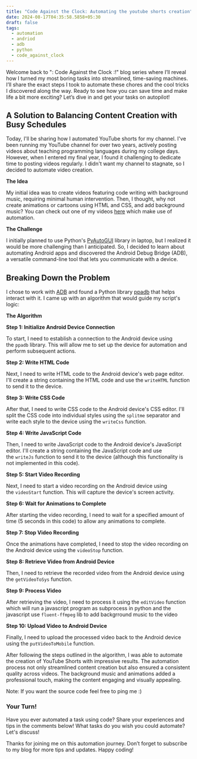 ```yaml
---
title: "Code Against the Clock: Automating the youtube shorts creation"
date: 2024-08-17T04:35:58.5858+05:30
draft: false
tags:
  - automation
  - andriod
  - adb
  - python
  - code_against_clock
---
```

Welcome back to ": Code Against the Clock :!" blog series where I’ll reveal how I turned my most boring tasks into streamlined, time-saving machines. I’ll share the exact steps I took to automate these chores and the cool tricks I discovered along the way. Ready to see how you can save time and make life a bit more exciting? Let’s dive in and get your tasks on autopilot!

## **A Solution to Balancing Content Creation with Busy Schedules**

Today, I'll be sharing how I automated YouTube shorts for my channel. I've been running my YouTube channel for over two years, actively posting videos about teaching programming languages during my college days. However, when I entered my final year, I found it challenging to dedicate time to posting videos regularly. I didn't want my channel to stagnate, so I decided to automate video creation.

**The Idea**

My initial idea was to create videos featuring code writing with background music, requiring minimal human intervention. Then, I thought, why not create animations or cartoons using HTML and CSS, and add background music? You can check out one of my videos [here](https://www.youtube.com/watch?v=wvIRKYiMALo) which make use of automation.

**The Challenge**

I initially planned to use Python's [PyAutoGUI](https://pypi.org/project/PyAutoGUI/) library in laptop, but I realized it would be more challenging than I anticipated. So, I decided to learn about automating Android apps and discovered the Android Debug Bridge (ADB), a versatile command-line tool that lets you communicate with a device.

## **Breaking Down the Problem**

I chose to work with [ADB](https://developer.android.com/tools/adb) and found a Python library [ppadb](https://pypi.org/project/pure-python-adb/)  that helps interact with it. I came up with an algorithm that would guide my script's logic:

**The Algorithm**

**Step 1: Initialize Android Device Connection**

To start, I need to establish a connection to the Android device using the `ppadb` library. This will allow me to set up the device for automation and perform subsequent actions.

**Step 2: Write HTML Code**

Next, I need to write HTML code to the Android device's web page editor. I'll create a string containing the HTML code and use the `writeHTML` function to send it to the device.

**Step 3: Write CSS Code**

After that, I need to write CSS code to the Android device's CSS editor. I'll split the CSS code into individual styles using the `splitme` separator and write each style to the device using the `writeCss` function.

**Step 4: Write JavaScript Code**

Then, I need to write JavaScript code to the Android device's JavaScript editor. I'll create a string containing the JavaScript code and use the `writeJs` function to send it to the device (although this functionality is not implemented in this code).

**Step 5: Start Video Recording**

Next, I need to start a video recording on the Android device using the `videoStart` function. This will capture the device's screen activity.

**Step 6: Wait for Animations to Complete**

After starting the video recording, I need to wait for a specified amount of time (5 seconds in this code) to allow any animations to complete.

**Step 7: Stop Video Recording**

Once the animations have completed, I need to stop the video recording on the Android device using the `videoStop` function.

**Step 8: Retrieve Video from Android Device**

Then, I need to retrieve the recorded video from the Android device using the `getVideoToSys` function.

**Step 9: Process Video**

After retrieving the video, I need to process it using the `editVideo` function which will run a javascript program as subprocess in python and the javascript use `fluent-ffmpeg` lib to add backgrround music to the video

**Step 10: Upload Video to Android Device**

Finally, I need to upload the processed video back to the Android device using the `putVideoToMobile` function.


After following the steps outlined in the algorithm, I was able to automate the creation of YouTube Shorts with impressive results. The automation process not only streamlined content creation but also ensured a consistent quality across videos. The background music and animations added a professional touch, making the content engaging and visually appealing.

Note: If you want the source code feel free to ping me :)
### **Your Turn!**

Have you ever automated a task using code? Share your experiences and tips in the comments below! What tasks do you wish you could automate? Let's discuss!

Thanks for joining me on this automation journey. Don’t forget to subscribe to my blog for more tips and updates. Happy coding!











